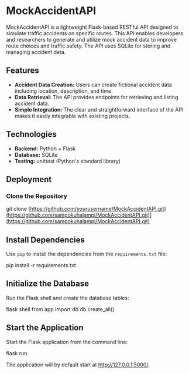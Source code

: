 # MockAccidentAPI

MockAccidentAPI is a lightweight Flask-based RESTful API designed to simulate traffic accidents on specific routes. This API enables developers and researchers to generate and utilize mock accident data to improve route choices and traffic safety. The API uses SQLite for storing and managing accident data.

## Features

- **Accident Data Creation:** Users can create fictional accident data including location, description, and time.
- **Data Retrieval:** The API provides endpoints for retrieving and listing accident data.
- **Simple Integration:** The clear and straightforward interface of the API makes it easily integrable with existing projects.

## Technologies

- **Backend:** Python + Flask
- **Database:** SQLite
- **Testing:** unittest (Python's standard library)

## Deployment

### Clone the Repository

git clone [https://github.com/yourusername/MockAccidentAPI.git](https://github.com/sampokuhalampi/MockAccidentAPI.git)](https://github.com/sampokuhalampi/MockAccidentAPI.git)

## Install Dependencies

Use `pip` to install the dependencies from the `requirements.txt` file:

pip install -r requirements.txt

## Initialize the Database 
Run the Flask shell and create the database tables:

flask shell
from app import db
db.create_all()

## Start the Application
Start the Flask application from the command line:

flask run

The application will by default start at http://127.0.0.1:5000/.

